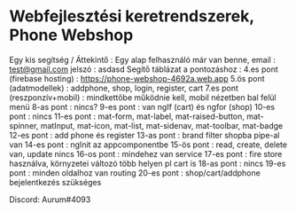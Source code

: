 # Webfejlesztési keretrendszerek, Phone Webshop

Egy kis segítség / Áttekintő : 
Egy alap felhasználó már van benne, email : test@gmail.com jelszó : asdasd
Segítő táblázat a pontozáshoz : 
4.es pont (firebase hosting) : https://phone-webshop-4692a.web.app
5.ös pont (adatmodellek) : addphone, shop, login, register, cart
7.es pont (reszponzív+mobil) : mindkettőbe működnie kell, mobil nézetben bal felül menü
8-as pont : nincs?
9-es pont : van ngIf (cart) és ngfor (shop)
10-es pont : nincs
11-es pont : mat-form, mat-label, mat-raised-button, mat-spinner, matInput, mat-icon, mat-list, mat-sidenav, mat-toolbar, mat-badge
12-es pont : add phone és register
13-as pont : brand filter shopba pipe-al van
14-es pont : ngInit az appcomponentbe
15-ös pont : read, create, delete van, update nincs
16-os pont : mindehez van service
17-es pont : fire store használva, környzetei változó több helyen pl cart is
18-as pont : nincs
19-es pont : minden oldalhoz van routing
20-es pont : shop/cart/addphone bejelentkezés szükséges

Discord: Aurum#4093
